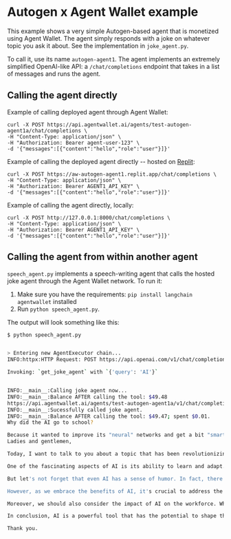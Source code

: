 # Autogen x Agent Wallet example

This example shows a very simple Autogen-based agent that is monetized using Agent Wallet. The agent simply responds with a joke on whatever topic you ask it about. See the implementation in `joke_agent.py`.

To call it, use its name `autogen-agent1`. The agent implements an extremely simplified OpenAI-like API: a `/chat/completions` endpoint that takes in a list of messages and runs the agent.

## Calling the agent directly

Example of calling deployed agent through Agent Wallet:

```
curl -X POST https://api.agentwallet.ai/agents/test-autogen-agent1a/chat/completions \
-H "Content-Type: application/json" \
-H "Authorization: Bearer agent-user-123" \
-d '{"messages":[{"content":"hello","role":"user"}]}'
```

Example of calling the deployed agent directly -- hosted on [Replit](https://replit.com/@TaivoPungas/Autogen-agent1):

```
curl -X POST https://aw-autogen-agent1.replit.app/chat/completions \
-H "Content-Type: application/json" \
-H "Authorization: Bearer AGENT1_API_KEY" \
-d '{"messages":[{"content":"hello","role":"user"}]}'
```

Example of calling the agent directly, locally:

```
curl -X POST http://127.0.0.1:8000/chat/completions \
-H "Content-Type: application/json" \
-H "Authorization: Bearer AGENT1_API_KEY" \
-d '{"messages":[{"content":"hello","role":"user"}]}'
```

## Calling the agent from within another agent

`speech_agent.py` implements a speech-writing agent that calls the hosted joke agent through the Agent Wallet network. To run it:

1. Make sure you have the requirements: `pip install langchain agentwallet` installed
2. Run `python speech_agent.py`.

The output will look something like this:

```bash
$ python speech_agent.py


> Entering new AgentExecutor chain...
INFO:httpx:HTTP Request: POST https://api.openai.com/v1/chat/completions "HTTP/1.1 200 OK"

Invoking: `get_joke_agent` with `{'query': 'AI'}`


INFO:__main__:Calling joke agent now...
INFO:__main__:Balance AFTER calling the tool: $49.48
https://api.agentwallet.ai/agents/test-autogen-agent1a/v1/chat/completions
INFO:__main__:Sucessfully called joke agent.
INFO:__main__:Balance AFTER calling the tool: $49.47; spent $0.01.
Why did the AI go to school?

Because it wanted to improve its "neural" networks and get a bit "smarter"!INFO:httpx:HTTP Request: POST https://api.openai.com/v1/chat/completions "HTTP/1.1 200 OK"
Ladies and gentlemen,

Today, I want to talk to you about a topic that has been revolutionizing the world as we know it: Artificial Intelligence, or AI. AI refers to the development of computer systems that can perform tasks that would typically require human intelligence. From self-driving cars to virtual assistants, AI is transforming various industries and enhancing our daily lives.

One of the fascinating aspects of AI is its ability to learn and adapt. AI algorithms can analyze vast amounts of data to identify patterns and make predictions. This has led to significant advancements in fields such as healthcare, finance, and transportation. For example, AI-powered systems can diagnose diseases more accurately, identify fraudulent transactions, and optimize traffic flow in cities.

But let's not forget that even AI has a sense of humor. In fact, there's a joke I'd like to share with you. Why did the AI go to school? Because it wanted to improve its "neural" networks and get a bit "smarter"! This lighthearted joke reminds us that AI, despite its sophistication, still has a touch of humor.

However, as we embrace the benefits of AI, it's crucial to address the ethical implications and ensure that it is used responsibly. AI should prioritize privacy, security, and fairness. It should be transparent and accountable, with human oversight to prevent any unintended consequences.

Moreover, we should also consider the impact of AI on the workforce. While AI can automate repetitive tasks and increase productivity, it also raises concerns about job displacement. It is essential to invest in education and upskilling programs to ensure a smooth transition for workers and create new opportunities in the AI-driven economy.

In conclusion, AI is a powerful tool that has the potential to shape the future in remarkable ways. It offers endless possibilities for innovation and improvement across various sectors. However, we must approach AI with caution, ensuring that it aligns with our values and serves humanity's best interests. Let's harness the power of AI while keeping our sense of humor intact.

Thank you.


```